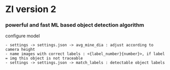 # ZI version 2
### powerful and fast ML based object detection algorithm

configure model
```
- settings -> settings.json -> avg_mine_dia : adjust according to camera height
- name images with correct labels : <{label_number}{number}>, if label = img this object is not traceable
- settings -> settings.json -> match_labels : detectable object labels
```
